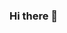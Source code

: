 ### Hi there 👋

<!--
**vinodkumariya/vinodkumariya** is a ✨ _special_ ✨ repository because its `README.md` (this file) appears on your GitHub profile.

Here are some ideas to get you started:

- 🔭 I’m currently working on Projects
- 🌱 I’m currently learning AI\ML, DL, NLP & Data Analytics
- 👯 I’m looking to opportunities in the feild of AI\ML or Data Science
- 💬 Ask me about AI\ML, DL, NLP , Python, Sql, Data Analytics
- 📫 How to reach me: kumariya.1@iitj.ac.in
-->
